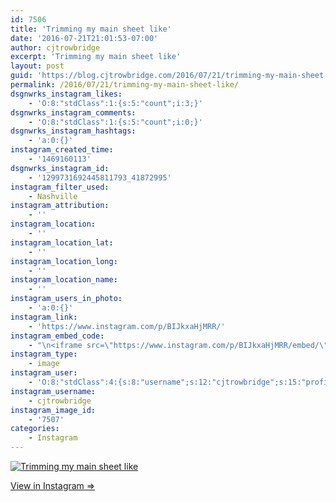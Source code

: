 ```yaml
---
id: 7506
title: 'Trimming my main sheet like'
date: '2016-07-21T21:01:53-07:00'
author: cjtrowbridge
excerpt: 'Trimming my main sheet like'
layout: post
guid: 'https://blog.cjtrowbridge.com/2016/07/21/trimming-my-main-sheet-like/'
permalink: /2016/07/21/trimming-my-main-sheet-like/
dsgnwrks_instagram_likes:
    - 'O:8:"stdClass":1:{s:5:"count";i:3;}'
dsgnwrks_instagram_comments:
    - 'O:8:"stdClass":1:{s:5:"count";i:0;}'
dsgnwrks_instagram_hashtags:
    - 'a:0:{}'
instagram_created_time:
    - '1469160113'
dsgnwrks_instagram_id:
    - '1299731692445811793_41872995'
instagram_filter_used:
    - Nashville
instagram_attribution:
    - ''
instagram_location:
    - ''
instagram_location_lat:
    - ''
instagram_location_long:
    - ''
instagram_location_name:
    - ''
instagram_users_in_photo:
    - 'a:0:{}'
instagram_link:
    - 'https://www.instagram.com/p/BIJkxaHjMRR/'
instagram_embed_code:
    - "\n<iframe src=\"https://www.instagram.com/p/BIJkxaHjMRR/embed/\" width=\"612\" height=\"710\" frameborder=\"0\" scrolling=\"no\" allowtransparency=\"true\" class=\"insta-image-embed\"></iframe>\n"
instagram_type:
    - image
instagram_user:
    - 'O:8:"stdClass":4:{s:8:"username";s:12:"cjtrowbridge";s:15:"profile_picture";s:95:"https://scontent.cdninstagram.com/t51.2885-19/s150x150/13259063_566228746871906_714207650_a.jpg";s:2:"id";s:8:"41872995";s:9:"full_name";s:13:"CJ Trowbridge";}'
instagram_username:
    - cjtrowbridge
instagram_image_id:
    - '7507'
categories:
    - Instagram
---
```


[![Trimming my main sheet like](https://blog.cjtrowbridge.com/wp-content/uploads/2016/07/1469160113-1-1.jpg)](https://www.instagram.com/p/BIJkxaHjMRR/)

[View in Instagram ⇒](https://www.instagram.com/p/BIJkxaHjMRR/)